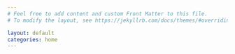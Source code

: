 ```yaml
---
# Feel free to add content and custom Front Matter to this file.
# To modify the layout, see https://jekyllrb.com/docs/themes/#overriding-theme-defaults

layout: default
categories: home
---
```

